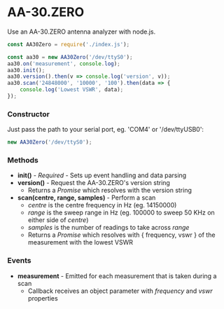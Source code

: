 # AA-30.ZERO
Use an AA-30.ZERO antenna analyzer with node.js.

```javascript
const AA30Zero = require('./index.js');

const aa30 = new AA30Zero('/dev/ttyS0');
aa30.on('measurement', console.log);
aa30.init();
aa30.version().then(v => console.log('version', v));
aa30.scan('24848000', '10000', '100').then(data => {
    console.log('Lowest VSWR', data);
});
```

### Constructor

Just pass the path to your serial port, eg. 'COM4' or '/dev/ttyUSB0':

```javascript
new AA30Zero('/dev/ttyS0');
```

### Methods

* **init()** - _Required_ - Sets up event handling and data parsing
* **version()** - Request the AA-30.ZERO's version string
    * Returns a _Promise_ which resolves with the version string
* **scan(centre, range, samples)** - Perform a scan
    * _centre_ is the centre frequency in Hz (eg. 14150000)
    * _range_ is the sweep range in Hz (eg. 100000 to sweep 50 KHz on either side of _centre_)
    * _samples_ is the number of readings to take across _range_
    * Returns a _Promise_ which resolves with { frequency, vswr } of the measurement with the lowest VSWR

### Events

* **measurement** - Emitted for each measurement that is taken during a scan
    * Callback receives an object parameter with _frequency_ and _vswr_ properties
